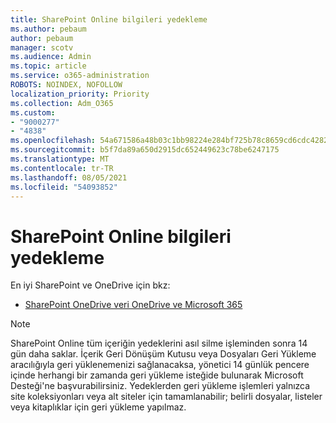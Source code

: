 ```yaml
---
title: SharePoint Online bilgileri yedekleme
ms.author: pebaum
author: pebaum
manager: scotv
ms.audience: Admin
ms.topic: article
ms.service: o365-administration
ROBOTS: NOINDEX, NOFOLLOW
localization_priority: Priority
ms.collection: Adm_O365
ms.custom:
- "9000277"
- "4838"
ms.openlocfilehash: 54a671586a48b03c1bb98224e284bf725b78c8659cd6cdc428218cde5d99b841
ms.sourcegitcommit: b5f7da89a650d2915dc652449623c78be6247175
ms.translationtype: MT
ms.contentlocale: tr-TR
ms.lasthandoff: 08/05/2021
ms.locfileid: "54093852"
---
```

# <a name="sharepoint-online-backup-information"></a>SharePoint Online bilgileri yedekleme

En iyi SharePoint ve OneDrive için bkz:

- [SharePoint OneDrive veri OneDrive ve Microsoft 365](https://docs.microsoft.com/compliance/assurance/assurance-sharepoint-onedrive-data-resiliency)

> [!NOTE]
> SharePoint Online tüm içeriğin yedeklerini asıl silme işleminden sonra 14 gün daha saklar. İçerik Geri Dönüşüm Kutusu [](https://support.microsoft.com/office/restore-deleted-items-from-the-site-collection-recycle-bin-5fa924ee-16d7-487b-9a0a-021b9062d14b) veya [](https://support.microsoft.com/office/restore-your-onedrive-fa231298-759d-41cf-bcd0-25ac53eb8a15)Dosyaları Geri Yükleme aracılığıyla geri yüklenemenizi sağlanacaksa, yönetici 14 günlük pencere içinde herhangi bir zamanda geri yükleme isteğide bulunarak Microsoft Desteği'ne başvurabilirsiniz. Yedeklerden geri yükleme işlemleri yalnızca site koleksiyonları veya alt siteler için tamamlanabilir; belirli dosyalar, listeler veya kitaplıklar için geri yükleme yapılmaz.
